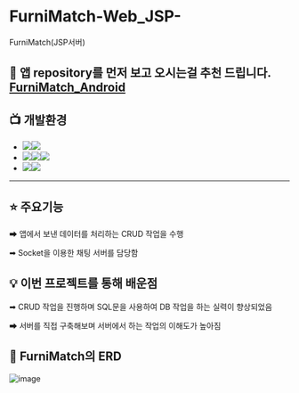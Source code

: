 # FurniMatch-Web_JSP-
FurniMatch(JSP서버)

## 📢 앱 repository를 먼저 보고 오시는걸 추천 드립니다. [FurniMatch_Android](https://github.com/moonjinho99/FurniMatch_Android)

## 📺 개발환경
- <img src="https://img.shields.io/badge/IDE-%23121011?style=for-the-badge"><img src="https://img.shields.io/badge/Eclipse-2C2255?style=for-the-badge&logo=eclipse&logoColor=white">
- <img src="https://img.shields.io/badge/Language-%23121011?style=for-the-badge"><img src="https://img.shields.io/badge/java-%23ED8B00?style=for-the-badge&logo=openjdk&logoColor=white"><img src="https://img.shields.io/badge/18-515151?style=for-the-badge">
- <img src="https://img.shields.io/badge/Database-%23121011?style=for-the-badge"><img src="https://img.shields.io/badge/MySQL-005C84?style=for-the-badge&logo=mysql&logoColor=white">

<hr>

## ⭐ 주요기능

➡ 앱에서 보낸 데이터를 처리하는 CRUD 작업을 수행

➡ Socket을 이용한 채팅 서버를 담당함

## 💡 이번 프로젝트를 통해 배운점

➡ CRUD 작업을 진행하며 SQL문을 사용하여 DB 작업을 하는 실력이 향상되었음

➡ 서버를 직접 구축해보며 서버에서 하는 작업의 이해도가 높아짐


## 📖 FurniMatch의 ERD

![image](https://github.com/moonjinho99/FurniMatch-Web_JSP-/assets/117807455/4982d4b0-e73e-4bb0-8750-fcf2936e2947)
